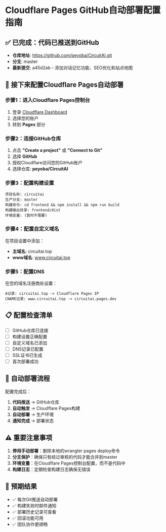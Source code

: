 # Cloudflare Pages GitHub自动部署配置指南

## ✅ 已完成：代码已推送到GitHub

- **仓库地址**: https://github.com/peyoba/CircuitAI.git
- **分支**: master
- **最新提交**: a45d2ab - 添加对话记忆功能、SEO优化和站点地图

## 🚀 接下来配置Cloudflare Pages自动部署

### 步骤1：进入Cloudflare Pages控制台
1. 登录 [Cloudflare Dashboard](https://dash.cloudflare.com/)
2. 选择您的账户
3. 转到 **Pages** 部分

### 步骤2：连接GitHub仓库
1. 点击 **"Create a project"** 或 **"Connect to Git"**
2. 选择 **GitHub**
3. 授权Cloudflare访问您的GitHub账户
4. 选择仓库: **peyoba/CircuitAI**

### 步骤3：配置构建设置
```
项目名称: circuitai
生产分支: master
构建命令: cd frontend && npm install && npm run build
构建输出目录: frontend/dist
环境变量: (暂时不需要)
```

### 步骤4：配置自定义域名
在项目设置中添加：
- **主域名**: circuitai.top
- **www域名**: www.circuitai.top

### 步骤5：配置DNS
在您的域名注册商处设置：
```
A记录: circuitai.top -> Cloudflare Pages IP
CNAME记录: www.circuitai.top -> circuitai.pages.dev
```

## 📋 配置检查清单

- [ ] GitHub仓库已连接
- [ ] 构建设置正确配置
- [ ] 自定义域名已添加
- [ ] DNS记录已配置
- [ ] SSL证书已生成
- [ ] 首次部署成功

## 🔄 自动部署流程

配置完成后：
1. **代码推送** → GitHub仓库
2. **自动触发** → Cloudflare Pages构建
3. **自动部署** → 生产环境
4. **通知完成** → 部署状态

## ⚠️ 重要注意事项

1. **停用手动部署**：删除本地的wrangler pages deploy命令
2. **分支保护**：确保只有经过审核的代码才能合并到master
3. **环境变量**：在Cloudflare Pages控制台配置，而不是代码中
4. **构建日志**：定期检查构建日志确保无错误

## 🎯 预期结果

- ✅ 每次Git推送自动部署
- ✅ 构建失败时邮件通知
- ✅ 部署历史记录可查看
- ✅ 回滚功能可用
- ✅ 团队协作更顺畅
